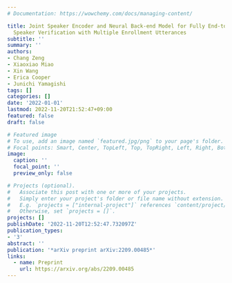 ```yaml
---
# Documentation: https://wowchemy.com/docs/managing-content/

title: Joint Speaker Encoder and Neural Back-end Model for Fully End-to-End Automatic
  Speaker Verification with Multiple Enrollment Utterances
subtitle: ''
summary: ''
authors:
- Chang Zeng
- Xiaoxiao Miao
- Xin Wang
- Erica Cooper
- Junichi Yamagishi
tags: []
categories: []
date: '2022-01-01'
lastmod: 2022-11-20T21:52:47+09:00
featured: false
draft: false

# Featured image
# To use, add an image named `featured.jpg/png` to your page's folder.
# Focal points: Smart, Center, TopLeft, Top, TopRight, Left, Right, BottomLeft, Bottom, BottomRight.
image:
  caption: ''
  focal_point: ''
  preview_only: false

# Projects (optional).
#   Associate this post with one or more of your projects.
#   Simply enter your project's folder or file name without extension.
#   E.g. `projects = ["internal-project"]` references `content/project/deep-learning/index.md`.
#   Otherwise, set `projects = []`.
projects: []
publishDate: '2022-11-20T12:52:47.732097Z'
publication_types:
- '3'
abstract: ''
publication: '*arXiv preprint arXiv:2209.00485*'
links:
  - name: Preprint
    url: https://arxiv.org/abs/2209.00485
---
```

